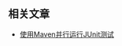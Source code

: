 ## 相关文章

+ [使用Maven并行运行JUnit测试](http://tu-yucheng.github.io/unittest/2023/05/09/maven-junit-parallel-tests.html)